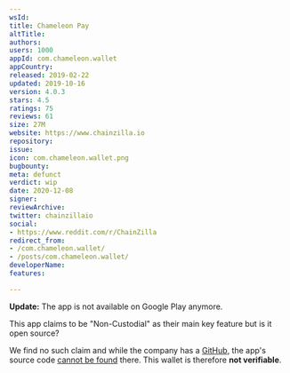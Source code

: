 ```yaml
---
wsId: 
title: Chameleon Pay
altTitle: 
authors: 
users: 1000
appId: com.chameleon.wallet
appCountry: 
released: 2019-02-22
updated: 2019-10-16
version: 4.0.3
stars: 4.5
ratings: 75
reviews: 61
size: 27M
website: https://www.chainzilla.io
repository: 
issue: 
icon: com.chameleon.wallet.png
bugbounty: 
meta: defunct
verdict: wip
date: 2020-12-08
signer: 
reviewArchive: 
twitter: chainzillaio
social:
- https://www.reddit.com/r/ChainZilla
redirect_from:
- /com.chameleon.wallet/
- /posts/com.chameleon.wallet/
developerName: 
features: 

---
```


**Update:** The app is not available on Google Play anymore.

This app claims to be "Non-Custodial" as their main key feature but is it open
source?

We find no such claim and while the company has a 
[GitHub](https://github.com/ChainZilla), the app's source code
[cannot be found](https://github.com/search?q=org%3AChainZilla+%22com.chameleon.wallet%22&type=Code)
there. This wallet is therefore **not verifiable**.
